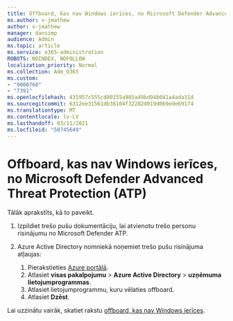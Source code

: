 ```yaml
---
title: Offboard, kas nav Windows ierīces, no Microsoft Defender Advanced Threat Protection (ATP)
ms.author: v-jmathew
author: v-jmathew
manager: dansimp
audience: Admin
ms.topic: article
ms.service: o365-administration
ROBOTS: NOINDEX, NOFOLLOW
localization_priority: Normal
ms.collection: Adm_O365
ms.custom:
- "9000760"
- "7391"
ms.openlocfilehash: 435957c555cd80155a985a49bd94b041a4ada31d
ms.sourcegitcommit: 6312ee31561db36104f32282d019d069ede69174
ms.translationtype: MT
ms.contentlocale: lv-LV
ms.lasthandoff: 03/11/2021
ms.locfileid: "50745649"
---
```

# <a name="offboard-non-windows-devices-from-microsoft-defender-advanced-threat-protection-atp"></a>Offboard, kas nav Windows ierīces, no Microsoft Defender Advanced Threat Protection (ATP)

Tālāk aprakstīts, kā to paveikt.

1. Izpildiet trešo pušu dokumentāciju, lai atvienotu trešo personu risinājumu no Microsoft Defender ATP.
2. Azure Active Directory nomniekā noņemiet trešo pušu risinājuma atļaujas:

    1. Pierakstieties [Azure portālā](https://go.microsoft.com/fwlink/?linkid=2125612).
    1. Atlasiet **visas pakalpojumu**  >  **Azure Active Directory**  >  **uzņēmuma lietojumprogrammas**.
    1. Atlasiet lietojumprogrammu, kuru vēlaties offboard.
    1. Atlasiet **Dzēst**.

Lai uzzinātu vairāk, skatiet rakstu [offboard, kas nav Windows ierīces](https://go.microsoft.com/fwlink/?linkid=2143630).
